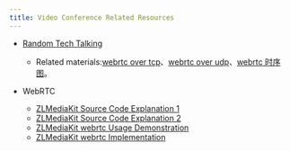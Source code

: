 ```yaml
---
title: Video Conference Related Resources
---
```


- [Random Tech Talking](https://www.bilibili.com/video/BV1AK411R7NG/)

  - Related materials:[webrtc over tcp](https://user-images.githubusercontent.com/11495632/204230234-04da9d84-ffc7-4d32-bda3-04c72474205f.png)、[webrtc over udp](https://user-images.githubusercontent.com/11495632/204230272-13448d78-b6da-40f2-94b9-da517fa5cc0b.png)、[webrtc 时序图](https://user-images.githubusercontent.com/11495632/204230325-1b395c6f-c094-414d-9d4e-8ea04120eed6.png)。

- WebRTC

  - [ZLMediaKit Source Code Explanation 1](https://www.bilibili.com/video/BV1kq4y1u7cN/)
  - [ZLMediaKit Source Code Explanation 2](https://www.bilibili.com/video/BV1SR4y1t7V4/)
  - [ZLMediaKit webrtc Usage Demonstration](https://www.bilibili.com/video/BV1Eg411N7TJ/)
  - [ZLMediaKit webrtc Implementation](https://www.bilibili.com/video/BV1uL4y1i7KP/)
